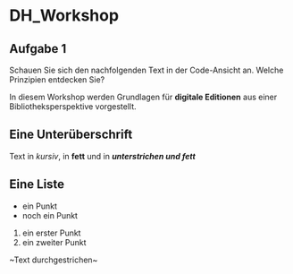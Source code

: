 # DH_Workshop

## Aufgabe 1
Schauen Sie sich den nachfolgenden Text in der Code-Ansicht an. Welche Prinzipien entdecken Sie?

In diesem Workshop werden Grundlagen für **digitale Editionen** aus einer Bibliotheksperspektive vorgestellt.
## Eine Unterüberschrift
Text in *kursiv*, in **fett** und in ***unterstrichen und fett*** 
## Eine Liste 
- ein Punkt 
- noch ein Punkt
1. ein erster Punkt
2. ein zweiter Punkt

~Text durchgestrichen~
